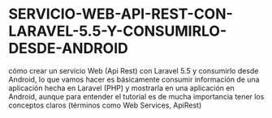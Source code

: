 # SERVICIO-WEB-API-REST-CON-LARAVEL-5.5-Y-CONSUMIRLO-DESDE-ANDROID
cómo crear un servicio Web (Api Rest) con Laravel 5.5 y consumirlo desde Android, lo que vamos hacer es básicamente consumir información de una aplicación hecha en Laravel (PHP) y mostrarla en una aplicación en Android, aunque para entender el tutorial es de mucha importancia tener los conceptos claros (términos como Web Services, ApiRest) 
